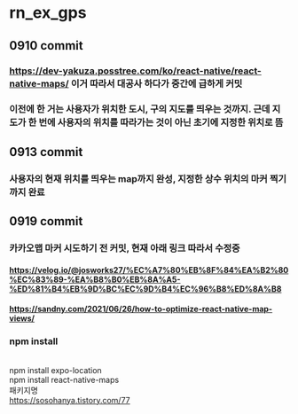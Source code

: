 # rn_ex_gps
## 0910 commit
### https://dev-yakuza.posstree.com/ko/react-native/react-native-maps/ 이거 따라서 대공사 하다가 중간에 급하게 커밋
### 이전에 한 거는 사용자가 위치한 도시, 구의 지도를 띄우는 것까지. 근데 지도가 한 번에 사용자의 위치를 따라가는 것이 아닌 초기에 지정한 위치로 뜸
##
## 0913 commit
### 사용자의 현재 위치를 띄우는 map까지 완성, 지정한 상수 위치의 마커 찍기까지 완료
##
## 0919 commit
### 카카오맵 마커 시도하기 전 커밋, 현재 아래 링크 따라서 수정중
#### https://velog.io/@josworks27/%EC%A7%80%EB%8F%84%EA%B2%80%EC%83%89-%EA%B8%B0%EB%8A%A5-%ED%81%B4%EB%9D%BC%EC%9D%B4%EC%96%B8%ED%8A%B8
#### https://sandny.com/2021/06/26/how-to-optimize-react-native-map-views/ 

### npm install
<br/> npm install expo-location
<br/> npm install react-native-maps
<br/> 패키지명
<br/>https://sosohanya.tistory.com/77
